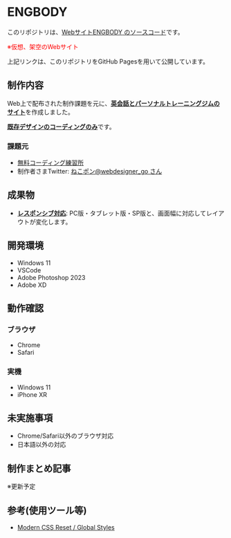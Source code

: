 # ENGBODY

このリポジトリは、<u>Webサイト[ENGBODY](https://fuchsia-84.github.io/ENGBODY/) のソースコード</u>です。

<span style="color: red;">※仮想、架空のWebサイト</span>

上記リンクは、このリポジトリをGitHub Pagesを用いて公開しています。

## 制作内容

Web上で配布された制作課題を元に、<u>**英会話とパーソナルトレーニングジムのサイト**</u>を作成しました。

<u>**既存デザインのコーディングのみ**</u>です。

### 課題元

- [無料コーディング練習所](https://webdesigner-go.com/coding-practice/)
- 制作者さまTwitter: [ねこポン@webdesigner_go さん](https://twitter.com/webdesigner_go)

## 成果物

- <u>**レスポンシブ対応**</u>: PC版・タブレット版・SP版と、画面幅に対応してレイアウトが変化します。

## 開発環境

- Windows 11
- VSCode
- Adobe Photoshop 2023
- Adobe XD

## 動作確認

### ブラウザ

- Chrome
- Safari

### 実機
- Windows 11
- iPhone XR

## 未実施事項

- Chrome/Safari以外のブラウザ対応
- 日本語以外の対応
  
## 制作まとめ記事

※更新予定

## 参考(使用ツール等)

- [Modern CSS Reset / Global Styles](https://www.joshwcomeau.com/css/custom-css-reset/)
